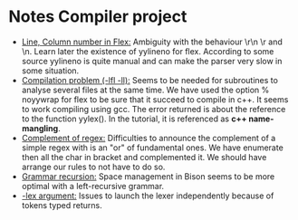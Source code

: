 # Notes Compiler project

- <u>Line, Column number in Flex:</u> Ambiguity with the behaviour \r\n \r and \n. Learn later the existence of yylineno for flex. According to some source yylineno is quite manual and can make the parser very slow in some situation.
- <u>Compilation problem (-lfl -ll):</u> Seems to be needed for subroutines to analyse several files at the same time. We have used the option % noyywrap for flex to be sure that it succeed to compile in c++. It seems to work compiling using gcc. The error returned is about the reference to the function yylex(). In the tutorial, it is referenced as **c++  name-mangling**.
- <u>Complement of regex:</u> Difficulties to announce the complement of a simple regex with is an "or" of fundamental ones. We have enumerate then all the char in bracket and complemented it. We should have arrange our rules to not have to do so.
- <u>Grammar recursion:</u> Space management in Bison seems to be more optimal with a left-recursive grammar. 
- <u>-lex argument:</u> Issues to launch the lexer independently because of tokens typed returns.